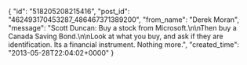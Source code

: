  {
   "id": "518205208215416",
   "post_id": "462493170453287_486467371389200",
   "from_name": "Derek Moran",
   "message": "Scott Duncan: Buy a stock from Microsoft.\n\nThen buy a Canada Saving Bond.\n\nLook at what you buy, and ask if they are identification. Its a financial instrument. Nothing more.",
   "created_time": "2013-05-28T22:04:02+0000"
 }
